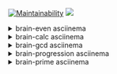 [![Maintainability](https://api.codeclimate.com/v1/badges/a99a88d28ad37a79dbf6/maintainability)](https://codeclimate.com/github/dpetruk/backend-project-lvl1)
![](https://github.com/dpetruk/backend-project-lvl1/workflows/Node.js%20CI/badge.svg)

<details>
  <summary>brain-even asciinema</summary>

  [![asciicast](https://asciinema.org/a/322529.svg)](https://asciinema.org/a/322529)
</details>

<details>
  <summary>brain-calc asciinema</summary>

  [![asciicast](https://asciinema.org/a/322531.svg)](https://asciinema.org/a/322531)
</details>

<details>
  <summary>brain-gcd asciinema</summary>

  [![asciicast](https://asciinema.org/a/322533.svg)](https://asciinema.org/a/322533)
</details>

<details>
  <summary>brain-progression asciinema</summary>

  [![asciicast](https://asciinema.org/a/322537.svg)](https://asciinema.org/a/322537)
</details>

<details>
  <summary>brain-prime asciinema</summary>

  [![asciicast](https://asciinema.org/a/322541.svg)](https://asciinema.org/a/322541)
</details>
